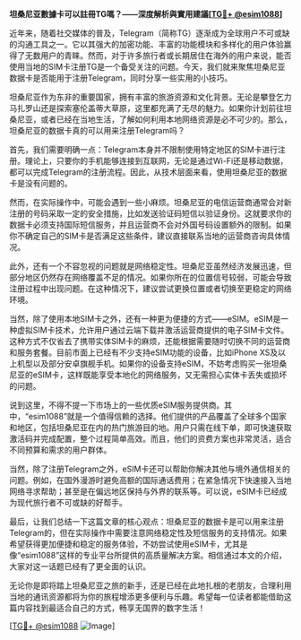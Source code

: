 **坦桑尼亚數據卡可以註冊TG嗎？——深度解析與實用建議[[TG💪+ @esim1088](https://t.me/s/esim1088)]**

近年来，随着社交媒体的普及，Telegram（简称TG）逐渐成为全球用户不可或缺的沟通工具之一。它以其强大的加密功能、丰富的功能模块和多样化的用户体验赢得了无数用户的青睐。然而，对于许多旅行者或长期居住在海外的用户来说，能否使用当地的SIM卡注册TG是一个备受关注的问题。今天，我们就来聚焦坦桑尼亚数据卡是否能用于注册Telegram，同时分享一些实用的小技巧。

坦桑尼亚作为东非的重要国家，拥有丰富的旅游资源和文化背景。无论是攀登乞力马扎罗山还是探索塞伦盖蒂大草原，这里都充满了无尽的魅力。如果你计划前往坦桑尼亚，或者已经在当地生活，了解如何利用本地网络资源是必不可少的。那么，坦桑尼亚的数据卡真的可以用来注册Telegram吗？

首先，我们需要明确一点：Telegram本身并不限制使用特定地区的SIM卡进行注册。理论上，只要你的手机能够连接到互联网，无论是通过Wi-Fi还是移动数据，都可以完成Telegram的注册流程。因此，从技术层面来看，使用坦桑尼亚的数据卡是没有问题的。

然而，在实际操作中，可能会遇到一些小麻烦。坦桑尼亚的电信运营商通常会对新注册的号码采取一定的安全措施，比如发送验证码短信以验证身份。这就要求你的数据卡必须支持国际短信服务，并且运营商不会对外国号码设置额外的限制。如果你不确定自己的SIM卡是否满足这些条件，建议直接联系当地的运营商咨询具体情况。

此外，还有一个不容忽视的问题就是网络稳定性。坦桑尼亚虽然经济发展迅速，但部分地区仍然存在网络覆盖不足的情况。如果你所在的位置信号较弱，可能会导致注册过程中出现问题。在这种情况下，建议尝试更换位置或者切换至更稳定的网络环境。

当然，除了使用本地SIM卡之外，还有一种更为便捷的方式——eSIM。eSIM是一种虚拟SIM卡技术，允许用户通过云端下载并激活运营商提供的电子SIM卡文件。这种方式不仅省去了携带实体SIM卡的麻烦，还能根据需要随时切换不同的运营商和服务套餐。目前市面上已经有不少支持eSIM功能的设备，比如iPhone XS及以上机型以及部分安卓旗舰手机。如果你的设备支持eSIM，不妨考虑购买一张坦桑尼亚的eSIM卡，这样既能享受本地化的网络服务，又无需担心实体卡丢失或损坏的问题。

说到这里，不得不提一下市场上的一些优质eSIM服务提供商。其中，“esim1088”就是一个值得信赖的选择。他们提供的产品覆盖了全球多个国家和地区，包括坦桑尼亚在内的热门旅游目的地。用户只需在线下单，即可快速获取激活码并完成配置，整个过程简单高效。而且，他们的资费方案也非常灵活，适合不同预算和需求的用户群体。

当然，除了注册Telegram之外，eSIM卡还可以帮助你解决其他与境外通信相关的问题。例如，在国外漫游时避免高额的国际通话费用；在紧急情况下快速接入当地网络寻求帮助；甚至是在偏远地区保持与外界的联系等。可以说，eSIM卡已经成为现代旅行者不可或缺的好帮手。

最后，让我们总结一下这篇文章的核心观点：坦桑尼亚的数据卡是可以用来注册Telegram的，但在实际操作中需要注意网络稳定性及短信服务的支持情况。如果希望获得更加便捷和稳定的服务体验，不妨尝试使用eSIM卡，尤其是像“esim1088”这样的专业平台所提供的高质量解决方案。相信通过本文的介绍，大家对这一话题已经有了更全面的认识。

无论你是即将踏上坦桑尼亚之旅的新手，还是已经在此地扎根的老朋友，合理利用当地的通讯资源都将为你的旅程增添更多便利与乐趣。希望每一位读者都能借助这篇内容找到最适合自己的方式，畅享无国界的数字生活！

[[TG💪+ @esim1088](https://t.me/s/esim1088) ![Image](https://i.postimg.cc/4NQfJmqS/Snipaste-2025-05-13-00-14-12.png)]